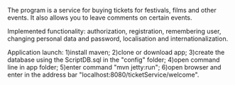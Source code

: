 The program is a service for buying tickets for festivals, films and other events. It also allows you to leave comments on certain events.

Implemented functionality: authorization, registration, remembering user, changing personal data and password, localisation and internationalization.

Application launch: 1)install maven; 2)clone or download app; 3)create the database using the ScriptDB.sql in the "config" folder; 4)open command line in app folder; 5)enter command "mvn jetty:run"; 6)open browser and enter in the address bar "localhost:8080/ticketService/welcome".
